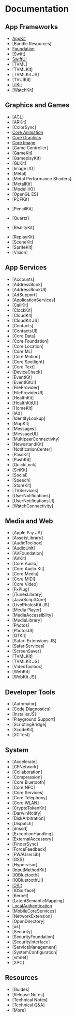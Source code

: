 # Documentation

## App Frameworks

* [AppKit](./AppFrameworks/AppKit/)
* [Bundle Resources]
* [Foundation](./AppFrameworks/Foundation/)
* [Swift]
* [SwiftUI](./AppFrameworks/SwiftUI/)
* [TVML]
* [TVMLKit]
* [TVMLKit JS]
* [TVUIKit]
* [UIKit](./AppFrameworks/UIKit/)
* [WatchKit]

## Graphics and Games

- [AGL]
- [ARKit]
- [ColorSync]
- [Core Animation](./GraphicsAndGames/CoreAnimation/)
- [Core Graphics](./GraphicsAndGames/CoreGraphics/)
- [Core Image](./GraphicsAndGames/CoreImage/)
- [Game Controller]
- [GameKit]
- [GameplayKit]
- [GLKit]
- [Image I/O]
- [Metal]
- [Metal Performance Shaders]
- [MetalKit]
- [Model I/O]
- [OpenGL ES]
- [PDFKit]
* [PencilKit]
- [Quartz]
* [RealityKit]
- [ReplayKit]
- [SceneKit]
- [SpriteKit]
- [Vision]

## App Services

- [Accounts]
- [AddressBook]
- [AddressBookUI]
- [AdSupport]
- [ApplicationServices]
- [CallKit]
- [ClockKit]
- [CloudKit]
- [CloudKit JS]
- [Contacts]
- [ContactsUI]
- [Core Data]
- [Core Foundation]
- [Core Location]
- [Core ML]
- [Core Motion]
- [Core Spotlight]
- [Core Text]
- [DeviceCheck]
- [EventKit]
- [EventKitUI]
- [FileProvider]
- [FileProviderUI]
- [HealthKit]
- [HealthKitUI]
- [HomeKit]
- [iAd]
- [IdentityLookup]
- [MapKit]
- [Messages]
- [MessageUI]
- [MultipeerConnectivity]
- [NewsstandKit]
- [NotificationCenter]
- [PassKit]
- [PushKit]
- [QuickLook]
- [SiriKit]
- [Social]
- [Speech]
- [StoreKit]
- [TVServices]
- [UserNotifications]
- [UserNotificationsUI]
- [WatchConnectivity]

## Media and Web

- [Apple Pay JS]
- [AssetsLibrary]
- [AudioToolbox]
- [AudioUnit]
- [AVFoundation]
- [AVKit]
- [Core Audio]
- [Core Audio Kit]
- [Core Media]
- [Core MIDI]
- [Core Video]
- [FxPlug]
- [iTunesLibrary]
- [JavaScriptCore]
- [LivePhotosKit JS]
- [Media Player]
- [MediaAccessibility]
- [MediaLibrary]
- [Photos]
- [PhotosUI]
- [QTKit]
- [Safari Extensions JS]
- [SafariServices]
- [ScreenSaver]
- [TVMLKit]
- [TVMLKit JS]
- [VideoToolbox]
- [WebKit]
- [WebKit JS]

## Developer Tools

- [Automator]
- [Code Diagnostics]
- [InstallerJS]
- [Playground Support]
- [ScriptingBridge]
- [XcodeKit]
- [XCTest]

## System

- [Accelerate]
- [CFNetwork]
- [Collaboration]
- [Compression]
- [Core Bluetooth]
- [Core NFC]
- [Core Services]
- [Core Telephony]
- [Core WLAN]
- [CryptoTokenKit]
- [DarwinNotify]
- [DiskArbitration]
- [Dispatch]
- [dnssd]
- [ExceptionHandling]
- [ExternalAccessory]
- [FinderSync]
- [ForceFeedback]
- [FWAUserLib]
- [GSS]
- [Hypervisor]
- [InputMethodKit]
- [IOBluetooth]
- [IOBluetoothUI]
- [IOKit](./System/IOKit/)
- [IOSurface]
- [Kernel]
- [LatentSemanticMapping]
- [LocalAuthentication](./System/LocalAuthentication/)
- [MobileCoreServices]
- [NetworkExtension]
- [OpenDirectory]
- [os]
- [Security]
- [SecurityFoundation]
- [SecurityInterface]
- [ServiceManagement]
- [SystemConfiguration]
- [vmnet]
- [XPC]

## Resources

- [Guides]
- [Release Notes]
- [Technical Notes]
- [Technical Q&A]
- [More]